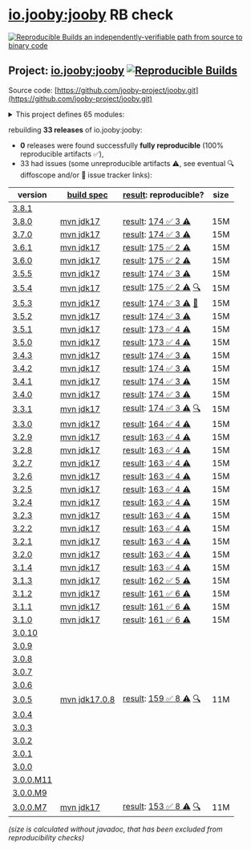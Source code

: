 [io.jooby:jooby](https://central.sonatype.com/artifact/io.jooby/jooby/versions) RB check
=======

[![Reproducible Builds](https://reproducible-builds.org/images/logos/rb.svg) an independently-verifiable path from source to binary code](https://reproducible-builds.org/)

## Project: [io.jooby:jooby](https://central.sonatype.com/artifact/io.jooby/jooby/versions) [![Reproducible Builds](https://img.shields.io/endpoint?url=https://raw.githubusercontent.com/jvm-repo-rebuild/reproducible-central/master/content/io/jooby/badge.json)](https://github.com/jvm-repo-rebuild/reproducible-central/blob/master/content/io/jooby/README.md)

Source code: [https://github.com/jooby-project/jooby.git](https://github.com/jooby-project/jooby.git)

<details><summary>This project defines 65 modules:</summary>

* [io.jooby:jooby](https://central.sonatype.com/artifact/io.jooby/jooby/overview)
* [io.jooby:jooby-apt](https://central.sonatype.com/artifact/io.jooby/jooby-apt/overview)
* [io.jooby:jooby-avaje-inject](https://central.sonatype.com/artifact/io.jooby/jooby-avaje-inject/overview)
* [io.jooby:jooby-avaje-jsonb](https://central.sonatype.com/artifact/io.jooby/jooby-avaje-jsonb/overview)
* [io.jooby:jooby-avaje-validator](https://central.sonatype.com/artifact/io.jooby/jooby-avaje-validator/overview)
* [io.jooby:jooby-awssdk-v1](https://central.sonatype.com/artifact/io.jooby/jooby-awssdk-v1/overview)
* [io.jooby:jooby-awssdk-v2](https://central.sonatype.com/artifact/io.jooby/jooby-awssdk-v2/overview)
* [io.jooby:jooby-banner](https://central.sonatype.com/artifact/io.jooby/jooby-banner/overview)
* [io.jooby:jooby-bom](https://central.sonatype.com/artifact/io.jooby/jooby-bom/overview)
* [io.jooby:jooby-caffeine](https://central.sonatype.com/artifact/io.jooby/jooby-caffeine/overview)
* [io.jooby:jooby-camel](https://central.sonatype.com/artifact/io.jooby/jooby-camel/overview)
* [io.jooby:jooby-cli](https://central.sonatype.com/artifact/io.jooby/jooby-cli/overview)
* [io.jooby:jooby-commons-email](https://central.sonatype.com/artifact/io.jooby/jooby-commons-email/overview)
* [io.jooby:jooby-conscrypt](https://central.sonatype.com/artifact/io.jooby/jooby-conscrypt/overview)
* [io.jooby:jooby-db-scheduler](https://central.sonatype.com/artifact/io.jooby/jooby-db-scheduler/overview)
* [io.jooby:jooby-distribution](https://central.sonatype.com/artifact/io.jooby/jooby-distribution/overview)
* [io.jooby:jooby-ebean](https://central.sonatype.com/artifact/io.jooby/jooby-ebean/overview)
* [io.jooby:jooby-flyway](https://central.sonatype.com/artifact/io.jooby/jooby-flyway/overview)
* [io.jooby:jooby-freemarker](https://central.sonatype.com/artifact/io.jooby/jooby-freemarker/overview)
* [io.jooby:jooby-gradle-setup](https://central.sonatype.com/artifact/io.jooby/jooby-gradle-setup/overview)
* [io.jooby:jooby-graphiql](https://central.sonatype.com/artifact/io.jooby/jooby-graphiql/overview)
* [io.jooby:jooby-graphql](https://central.sonatype.com/artifact/io.jooby/jooby-graphql/overview)
* [io.jooby:jooby-graphql-playground](https://central.sonatype.com/artifact/io.jooby/jooby-graphql-playground/overview)
* [io.jooby:jooby-gson](https://central.sonatype.com/artifact/io.jooby/jooby-gson/overview)
* [io.jooby:jooby-guice](https://central.sonatype.com/artifact/io.jooby/jooby-guice/overview)
* [io.jooby:jooby-handlebars](https://central.sonatype.com/artifact/io.jooby/jooby-handlebars/overview)
* [io.jooby:jooby-hibernate](https://central.sonatype.com/artifact/io.jooby/jooby-hibernate/overview)
* [io.jooby:jooby-hibernate-validator](https://central.sonatype.com/artifact/io.jooby/jooby-hibernate-validator/overview)
* [io.jooby:jooby-hikari](https://central.sonatype.com/artifact/io.jooby/jooby-hikari/overview)
* [io.jooby:jooby-jackson](https://central.sonatype.com/artifact/io.jooby/jooby-jackson/overview)
* [io.jooby:jooby-jasypt](https://central.sonatype.com/artifact/io.jooby/jooby-jasypt/overview)
* [io.jooby:jooby-jdbi](https://central.sonatype.com/artifact/io.jooby/jooby-jdbi/overview)
* [io.jooby:jooby-jetty](https://central.sonatype.com/artifact/io.jooby/jooby-jetty/overview)
* [io.jooby:jooby-jstachio](https://central.sonatype.com/artifact/io.jooby/jooby-jstachio/overview)
* [io.jooby:jooby-jte](https://central.sonatype.com/artifact/io.jooby/jooby-jte/overview)
* [io.jooby:jooby-jwt](https://central.sonatype.com/artifact/io.jooby/jooby-jwt/overview)
* [io.jooby:jooby-kafka](https://central.sonatype.com/artifact/io.jooby/jooby-kafka/overview)
* [io.jooby:jooby-kotlin](https://central.sonatype.com/artifact/io.jooby/jooby-kotlin/overview)
* [io.jooby:jooby-log4j](https://central.sonatype.com/artifact/io.jooby/jooby-log4j/overview)
* [io.jooby:jooby-logback](https://central.sonatype.com/artifact/io.jooby/jooby-logback/overview)
* [io.jooby:jooby-maven-plugin](https://central.sonatype.com/artifact/io.jooby/jooby-maven-plugin/overview)
* [io.jooby:jooby-metrics](https://central.sonatype.com/artifact/io.jooby/jooby-metrics/overview)
* [io.jooby:jooby-mutiny](https://central.sonatype.com/artifact/io.jooby/jooby-mutiny/overview)
* [io.jooby:jooby-netty](https://central.sonatype.com/artifact/io.jooby/jooby-netty/overview)
* [io.jooby:jooby-node](https://central.sonatype.com/artifact/io.jooby/jooby-node/overview)
* [io.jooby:jooby-openapi](https://central.sonatype.com/artifact/io.jooby/jooby-openapi/overview)
* [io.jooby:jooby-pac4j](https://central.sonatype.com/artifact/io.jooby/jooby-pac4j/overview)
* [io.jooby:jooby-pebble](https://central.sonatype.com/artifact/io.jooby/jooby-pebble/overview)
* [io.jooby:jooby-project](https://central.sonatype.com/artifact/io.jooby/jooby-project/overview)
* [io.jooby:jooby-quartz](https://central.sonatype.com/artifact/io.jooby/jooby-quartz/overview)
* [io.jooby:jooby-reactor](https://central.sonatype.com/artifact/io.jooby/jooby-reactor/overview)
* [io.jooby:jooby-redis](https://central.sonatype.com/artifact/io.jooby/jooby-redis/overview)
* [io.jooby:jooby-redoc](https://central.sonatype.com/artifact/io.jooby/jooby-redoc/overview)
* [io.jooby:jooby-rocker](https://central.sonatype.com/artifact/io.jooby/jooby-rocker/overview)
* [io.jooby:jooby-run](https://central.sonatype.com/artifact/io.jooby/jooby-run/overview)
* [io.jooby:jooby-rxjava3](https://central.sonatype.com/artifact/io.jooby/jooby-rxjava3/overview)
* [io.jooby:jooby-stork](https://central.sonatype.com/artifact/io.jooby/jooby-stork/overview)
* [io.jooby:jooby-swagger-ui](https://central.sonatype.com/artifact/io.jooby/jooby-swagger-ui/overview)
* [io.jooby:jooby-test](https://central.sonatype.com/artifact/io.jooby/jooby-test/overview)
* [io.jooby:jooby-thymeleaf](https://central.sonatype.com/artifact/io.jooby/jooby-thymeleaf/overview)
* [io.jooby:jooby-undertow](https://central.sonatype.com/artifact/io.jooby/jooby-undertow/overview)
* [io.jooby:jooby-whoops](https://central.sonatype.com/artifact/io.jooby/jooby-whoops/overview)
* [io.jooby:jooby-yasson](https://central.sonatype.com/artifact/io.jooby/jooby-yasson/overview)
* [io.jooby:modules](https://central.sonatype.com/artifact/io.jooby/modules/overview)
* [io.jooby:tests](https://central.sonatype.com/artifact/io.jooby/tests/overview)
</details>

rebuilding **33 releases** of io.jooby:jooby:
- **0** releases were found successfully **fully reproducible** (100% reproducible artifacts :white_check_mark:),
- 33 had issues (some unreproducible artifacts :warning:, see eventual :mag: diffoscope and/or :memo: issue tracker links):

| version | [build spec](/BUILDSPEC.md) | [result](https://reproducible-builds.org/docs/jvm/): reproducible? | size |
| -- | --------- | ------ | -- |
| [3.8.1](https://central.sonatype.com/artifact/io.jooby/jooby/3.8.1/pom) | | | |
| [3.8.0](https://central.sonatype.com/artifact/io.jooby/jooby/3.8.0/pom) | [mvn jdk17](jooby-3.8.0.buildspec) | [result](jooby-project-3.8.0.buildinfo): [174 :white_check_mark:  3 :warning:](jooby-project-3.8.0.buildcompare) | 15M |
| [3.7.0](https://central.sonatype.com/artifact/io.jooby/jooby/3.7.0/pom) | [mvn jdk17](jooby-3.7.0.buildspec) | [result](jooby-project-3.7.0.buildinfo): [174 :white_check_mark:  3 :warning:](jooby-project-3.7.0.buildcompare) | 15M |
| [3.6.1](https://central.sonatype.com/artifact/io.jooby/jooby/3.6.1/pom) | [mvn jdk17](jooby-3.6.1.buildspec) | [result](jooby-project-3.6.1.buildinfo): [175 :white_check_mark:  2 :warning:](jooby-project-3.6.1.buildcompare) | 15M |
| [3.6.0](https://central.sonatype.com/artifact/io.jooby/jooby/3.6.0/pom) | [mvn jdk17](jooby-3.6.0.buildspec) | [result](jooby-project-3.6.0.buildinfo): [175 :white_check_mark:  2 :warning:](jooby-project-3.6.0.buildcompare) | 15M |
| [3.5.5](https://central.sonatype.com/artifact/io.jooby/jooby/3.5.5/pom) | [mvn jdk17](jooby-3.5.5.buildspec) | [result](jooby-project-3.5.5.buildinfo): [174 :white_check_mark:  3 :warning:](jooby-project-3.5.5.buildcompare) | 15M |
| [3.5.4](https://central.sonatype.com/artifact/io.jooby/jooby/3.5.4/pom) | [mvn jdk17](jooby-3.5.4.buildspec) | [result](jooby-project-3.5.4.buildinfo): [175 :white_check_mark:  2 :warning:](jooby-project-3.5.4.buildcompare) [:mag:](jooby-project-3.5.4.diffoscope) | 15M |
| [3.5.3](https://central.sonatype.com/artifact/io.jooby/jooby/3.5.3/pom) | [mvn jdk17](jooby-3.5.3.buildspec) | [result](jooby-project-3.5.3.buildinfo): [174 :white_check_mark:  3 :warning:](jooby-project-3.5.3.buildcompare) [:memo:](https://github.com/jooby-project/jooby/pull/3585) | 15M |
| [3.5.2](https://central.sonatype.com/artifact/io.jooby/jooby/3.5.2/pom) | [mvn jdk17](jooby-3.5.2.buildspec) | [result](jooby-project-3.5.2.buildinfo): [174 :white_check_mark:  3 :warning:](jooby-project-3.5.2.buildcompare) | 15M |
| [3.5.1](https://central.sonatype.com/artifact/io.jooby/jooby/3.5.1/pom) | [mvn jdk17](jooby-3.5.1.buildspec) | [result](jooby-project-3.5.1.buildinfo): [173 :white_check_mark:  4 :warning:](jooby-project-3.5.1.buildcompare) | 15M |
| [3.5.0](https://central.sonatype.com/artifact/io.jooby/jooby/3.5.0/pom) | [mvn jdk17](jooby-3.5.0.buildspec) | [result](jooby-project-3.5.0.buildinfo): [173 :white_check_mark:  4 :warning:](jooby-project-3.5.0.buildcompare) | 15M |
| [3.4.3](https://central.sonatype.com/artifact/io.jooby/jooby/3.4.3/pom) | [mvn jdk17](jooby-3.4.3.buildspec) | [result](jooby-project-3.4.3.buildinfo): [174 :white_check_mark:  3 :warning:](jooby-project-3.4.3.buildcompare) | 15M |
| [3.4.2](https://central.sonatype.com/artifact/io.jooby/jooby/3.4.2/pom) | [mvn jdk17](jooby-3.4.2.buildspec) | [result](jooby-project-3.4.2.buildinfo): [174 :white_check_mark:  3 :warning:](jooby-project-3.4.2.buildcompare) | 15M |
| [3.4.1](https://central.sonatype.com/artifact/io.jooby/jooby/3.4.1/pom) | [mvn jdk17](jooby-3.4.1.buildspec) | [result](jooby-project-3.4.1.buildinfo): [174 :white_check_mark:  3 :warning:](jooby-project-3.4.1.buildcompare) | 15M |
| [3.4.0](https://central.sonatype.com/artifact/io.jooby/jooby/3.4.0/pom) | [mvn jdk17](jooby-3.4.0.buildspec) | [result](jooby-project-3.4.0.buildinfo): [174 :white_check_mark:  3 :warning:](jooby-project-3.4.0.buildcompare) | 15M |
| [3.3.1](https://central.sonatype.com/artifact/io.jooby/jooby/3.3.1/pom) | [mvn jdk17](jooby-3.3.1.buildspec) | [result](jooby-project-3.3.1.buildinfo): [174 :white_check_mark:  3 :warning:](jooby-project-3.3.1.buildcompare) [:mag:](jooby-project-3.3.1.diffoscope) | 15M |
| [3.3.0](https://central.sonatype.com/artifact/io.jooby/jooby/3.3.0/pom) | [mvn jdk17](jooby-3.3.0.buildspec) | [result](jooby-project-3.3.0.buildinfo): [164 :white_check_mark:  4 :warning:](jooby-project-3.3.0.buildcompare) | 15M |
| [3.2.9](https://central.sonatype.com/artifact/io.jooby/jooby/3.2.9/pom) | [mvn jdk17](jooby-3.2.9.buildspec) | [result](jooby-project-3.2.9.buildinfo): [163 :white_check_mark:  4 :warning:](jooby-project-3.2.9.buildcompare) | 15M |
| [3.2.8](https://central.sonatype.com/artifact/io.jooby/jooby/3.2.8/pom) | [mvn jdk17](jooby-3.2.8.buildspec) | [result](jooby-project-3.2.8.buildinfo): [163 :white_check_mark:  4 :warning:](jooby-project-3.2.8.buildcompare) | 15M |
| [3.2.7](https://central.sonatype.com/artifact/io.jooby/jooby/3.2.7/pom) | [mvn jdk17](jooby-3.2.7.buildspec) | [result](jooby-project-3.2.7.buildinfo): [163 :white_check_mark:  4 :warning:](jooby-project-3.2.7.buildcompare) | 15M |
| [3.2.6](https://central.sonatype.com/artifact/io.jooby/jooby/3.2.6/pom) | [mvn jdk17](jooby-3.2.6.buildspec) | [result](jooby-project-3.2.6.buildinfo): [163 :white_check_mark:  4 :warning:](jooby-project-3.2.6.buildcompare) | 15M |
| [3.2.5](https://central.sonatype.com/artifact/io.jooby/jooby/3.2.5/pom) | [mvn jdk17](jooby-3.2.5.buildspec) | [result](jooby-project-3.2.5.buildinfo): [163 :white_check_mark:  4 :warning:](jooby-project-3.2.5.buildcompare) | 15M |
| [3.2.4](https://central.sonatype.com/artifact/io.jooby/jooby/3.2.4/pom) | [mvn jdk17](jooby-3.2.4.buildspec) | [result](jooby-project-3.2.4.buildinfo): [163 :white_check_mark:  4 :warning:](jooby-project-3.2.4.buildcompare) | 15M |
| [3.2.3](https://central.sonatype.com/artifact/io.jooby/jooby/3.2.3/pom) | [mvn jdk17](jooby-3.2.3.buildspec) | [result](jooby-project-3.2.3.buildinfo): [163 :white_check_mark:  4 :warning:](jooby-project-3.2.3.buildcompare) | 15M |
| [3.2.2](https://central.sonatype.com/artifact/io.jooby/jooby/3.2.2/pom) | [mvn jdk17](jooby-3.2.2.buildspec) | [result](jooby-project-3.2.2.buildinfo): [163 :white_check_mark:  4 :warning:](jooby-project-3.2.2.buildcompare) | 15M |
| [3.2.1](https://central.sonatype.com/artifact/io.jooby/jooby/3.2.1/pom) | [mvn jdk17](jooby-3.2.1.buildspec) | [result](jooby-project-3.2.1.buildinfo): [163 :white_check_mark:  4 :warning:](jooby-project-3.2.1.buildcompare) | 15M |
| [3.2.0](https://central.sonatype.com/artifact/io.jooby/jooby/3.2.0/pom) | [mvn jdk17](jooby-3.2.0.buildspec) | [result](jooby-project-3.2.0.buildinfo): [163 :white_check_mark:  4 :warning:](jooby-project-3.2.0.buildcompare) | 15M |
| [3.1.4](https://central.sonatype.com/artifact/io.jooby/jooby/3.1.4/pom) | [mvn jdk17](jooby-3.1.4.buildspec) | [result](jooby-project-3.1.4.buildinfo): [163 :white_check_mark:  4 :warning:](jooby-project-3.1.4.buildcompare) | 15M |
| [3.1.3](https://central.sonatype.com/artifact/io.jooby/jooby/3.1.3/pom) | [mvn jdk17](jooby-3.1.3.buildspec) | [result](jooby-project-3.1.3.buildinfo): [162 :white_check_mark:  5 :warning:](jooby-project-3.1.3.buildcompare) | 15M |
| [3.1.2](https://central.sonatype.com/artifact/io.jooby/jooby/3.1.2/pom) | [mvn jdk17](jooby-3.1.2.buildspec) | [result](jooby-project-3.1.2.buildinfo): [161 :white_check_mark:  6 :warning:](jooby-project-3.1.2.buildcompare) | 15M |
| [3.1.1](https://central.sonatype.com/artifact/io.jooby/jooby/3.1.1/pom) | [mvn jdk17](jooby-3.1.1.buildspec) | [result](jooby-project-3.1.1.buildinfo): [161 :white_check_mark:  6 :warning:](jooby-project-3.1.1.buildcompare) | 15M |
| [3.1.0](https://central.sonatype.com/artifact/io.jooby/jooby/3.1.0/pom) | [mvn jdk17](jooby-3.1.0.buildspec) | [result](jooby-project-3.1.0.buildinfo): [161 :white_check_mark:  6 :warning:](jooby-project-3.1.0.buildcompare) | 15M |
| [3.0.10](https://central.sonatype.com/artifact/io.jooby/jooby/3.0.10/pom) | | | |
| [3.0.9](https://central.sonatype.com/artifact/io.jooby/jooby/3.0.9/pom) | | | |
| [3.0.8](https://central.sonatype.com/artifact/io.jooby/jooby/3.0.8/pom) | | | |
| [3.0.7](https://central.sonatype.com/artifact/io.jooby/jooby/3.0.7/pom) | | | |
| [3.0.6](https://central.sonatype.com/artifact/io.jooby/jooby/3.0.6/pom) | | | |
| [3.0.5](https://central.sonatype.com/artifact/io.jooby/jooby/3.0.5/pom) | [mvn jdk17.0.8](jooby-3.0.5.buildspec) | [result](jooby-project-3.0.5.buildinfo): [159 :white_check_mark:  8 :warning:](jooby-project-3.0.5.buildcompare) [:mag:](jooby-project-3.0.5.diffoscope) | 11M |
| [3.0.4](https://central.sonatype.com/artifact/io.jooby/jooby/3.0.4/pom) | | | |
| [3.0.3](https://central.sonatype.com/artifact/io.jooby/jooby/3.0.3/pom) | | | |
| [3.0.2](https://central.sonatype.com/artifact/io.jooby/jooby/3.0.2/pom) | | | |
| [3.0.1](https://central.sonatype.com/artifact/io.jooby/jooby/3.0.1/pom) | | | |
| [3.0.0](https://central.sonatype.com/artifact/io.jooby/jooby/3.0.0/pom) | | | |
| [3.0.0.M11](https://central.sonatype.com/artifact/io.jooby/jooby/3.0.0.M11/pom) | | | |
| [3.0.0.M9](https://central.sonatype.com/artifact/io.jooby/jooby/3.0.0.M9/pom) | | | |
| [3.0.0.M7](https://central.sonatype.com/artifact/io.jooby/jooby/3.0.0.M7/pom) | [mvn jdk17](jooby-3.0.0.M7.buildspec) | [result](jooby-project-3.0.0.M7.buildinfo): [153 :white_check_mark:  8 :warning:](jooby-project-3.0.0.M7.buildcompare) [:mag:](jooby-project-3.0.0.M7.diffoscope) | 11M |

<i>(size is calculated without javadoc, that has been excluded from reproducibility checks)</i>
